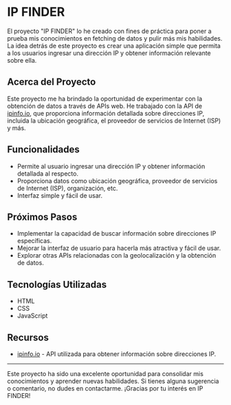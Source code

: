 # IP FINDER

El proyecto "IP FINDER" lo he creado con fines de práctica para poner a prueba mis conocimientos en fetching de datos y pulir más mis habilidades. La idea detrás de este proyecto es crear una aplicación simple que permita a los usuarios ingresar una dirección IP y obtener información relevante sobre ella.

## Acerca del Proyecto

Este proyecto me ha brindado la oportunidad de experimentar con la obtención de datos a través de APIs web. He trabajado con la API de [ipinfo.io](https://ipinfo.io/), que proporciona información detallada sobre direcciones IP, incluida la ubicación geográfica, el proveedor de servicios de Internet (ISP) y más.

## Funcionalidades

- Permite al usuario ingresar una dirección IP y obtener información detallada al respecto.
- Proporciona datos como ubicación geográfica, proveedor de servicios de Internet (ISP), organización, etc.
- Interfaz simple y fácil de usar.

## Próximos Pasos

- Implementar la capacidad de buscar información sobre direcciones IP específicas.
- Mejorar la interfaz de usuario para hacerla más atractiva y fácil de usar.
- Explorar otras APIs relacionadas con la geolocalización y la obtención de datos.

## Tecnologías Utilizadas

- HTML
- CSS
- JavaScript

## Recursos

- [ipinfo.io](https://ipinfo.io/) - API utilizada para obtener información sobre direcciones IP.

---

Este proyecto ha sido una excelente oportunidad para consolidar mis conocimientos y aprender nuevas habilidades. Si tienes alguna sugerencia o comentario, no dudes en contactarme. ¡Gracias por tu interés en IP FINDER!
